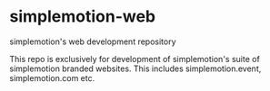 # simplemotion-web
simplemotion's web development repository

This repo is exclusively for development of simplemotion's suite of simplemotion branded websites. This includes simplemotion.event, simplemotion.com etc.
